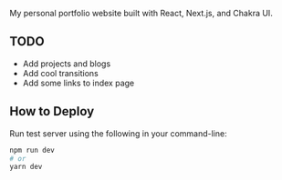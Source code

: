 My personal portfolio website built with React, Next.js, and Chakra UI.

## TODO

- Add projects and blogs
- Add cool transitions
- Add some links to index page

## How to Deploy

Run test server using the following in your command-line:

```bash
npm run dev
# or
yarn dev
```

